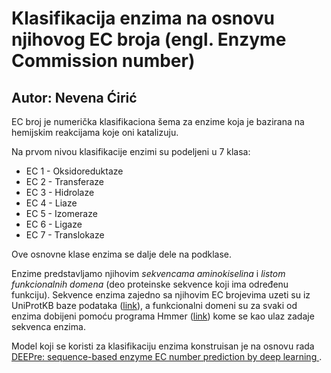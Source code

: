 # Klasifikacija enzima na osnovu njihovog EC broja (engl. Enzyme Commission number)
## Autor: Nevena Ćirić

EC broj je numerička klasifikaciona šema za enzime koja je bazirana na hemijskim reakcijama koje oni katalizuju. 

Na prvom nivou klasifikacije enzimi su podeljeni u 7 klasa:
* EC 1 - Oksidoreduktaze
* EC 2 - Transferaze
* EC 3 - Hidrolaze
* EC 4 - Liaze
* EC 5 - Izomeraze
* EC 6 - Ligaze
* EC 7 - Translokaze

Ove osnovne klase enzima se dalje dele na podklase.

Enzime predstavljamo njihovim *sekvencama aminokiselina* i *listom funkcionalnih domena* (deo proteinske sekvence koji ima određenu 
funkciju). Sekvence enzima zajedno sa njihovim EC brojevima uzeti su iz UniProtKB baze podataka 
([link](https://www.uniprot.org/uniprot/#enzymesViewBy)),
a funkcionalni domeni su za svaki od enzima dobijeni pomoću programa Hmmer ([link](http://hmmer.org/))
kome se kao ulaz zadaje sekvenca enzima.

Model koji se koristi za klasifikaciju enzima konstruisan je na osnovu rada 
[DEEPre: sequence-based enzyme EC number prediction by deep learning ](https://academic.oup.com/bioinformatics/article/34/5/760/4562505).
